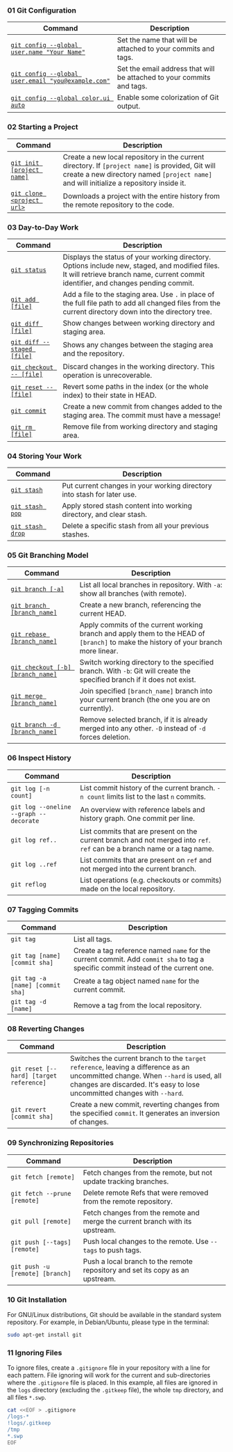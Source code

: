 ### 01 Git Configuration

| Command                                                 | Description                                                           |
| ------------------------------------------------------- | --------------------------------------------------------------------- |
| [`git config --global user.name "Your Name"`](#)        | Set the name that will be attached to your commits and tags.          |
| [`git config --global user.email "you@example.com"`](#) | Set the email address that will be attached to your commits and tags. |
| [`git config --global color.ui auto`](#)                | Enable some colorization of Git output.                               |

### 02 Starting a Project

| Command                        | Description                                                                                                                                                                                 |
| ------------------------------ | ------------------------------------------------------------------------------------------------------------------------------------------------------------------------------------------- |
| [`git init [project name]`](#) | Create a new local repository in the current directory. If `[project name]` is provided, Git will create a new directory named `[project name]` and will initialize a repository inside it. |
| [`git clone <project url>`](#) | Downloads a project with the entire history from the remote repository to the code.                                                                                                         |

### 03 Day-to-Day Work

| Command                         | Description                                                                                                                                                                          |
| ------------------------------- | ------------------------------------------------------------------------------------------------------------------------------------------------------------------------------------ |
| [`git status`](#)               | Displays the status of your working directory. Options include new, staged, and modified files. It will retrieve branch name, current commit identifier, and changes pending commit. |
| [`git add [file]`](#)           | Add a file to the staging area. Use `.` in place of the full file path to add all changed files from the current directory down into the directory tree.                             |
| [`git diff [file]`](#)          | Show changes between working directory and staging area.                                                                                                                             |
| [`git diff --staged [file]`](#) | Shows any changes between the staging area and the repository.                                                                                                                       |
| [`git checkout -- [file]`](#)   | Discard changes in the working directory. This operation is unrecoverable.                                                                                                           |
| [`git reset -- [file]`](#)      | Revert some paths in the index (or the whole index) to their state in HEAD.                                                                                                          |
| [`git commit`](#)               | Create a new commit from changes added to the staging area. The commit must have a message!                                                                                          |
| [`git rm [file]`](#)            | Remove file from working directory and staging area.                                                                                                                                 |

### 04 Storing Your Work

| Command               | Description                                                             |
| --------------------- | ----------------------------------------------------------------------- |
| [`git stash`](#)      | Put current changes in your working directory into stash for later use. |
| [`git stash pop`](#)  | Apply stored stash content into working directory, and clear stash.     |
| [`git stash drop`](#) | Delete a specific stash from all your previous stashes.                 |

### 05 Git Branching Model

| Command                                | Description                                                                                                                          |
| -------------------------------------- | ------------------------------------------------------------------------------------------------------------------------------------ |
| [`git branch [-a]`](#)                 | List all local branches in repository. With `-a`: show all branches (with remote).                                                   |
| [`git branch [branch_name]`](#)        | Create a new branch, referencing the current HEAD.                                                                                   |
| [`git rebase [branch_name]`](#)        | Apply commits of the current working branch and apply them to the HEAD of `[branch]` to make the history of your branch more linear. |
| [`git checkout [-b] [branch_name]`](#) | Switch working directory to the specified branch. With `-b`: Git will create the specified branch if it does not exist.              |
| [`git merge [branch_name]`](#)         | Join specified `[branch_name]` branch into your current branch (the one you are on currently).                                       |
| [`git branch -d [branch_name]`](#)     | Remove selected branch, if it is already merged into any other. `-D` instead of `-d` forces deletion.                                |

### 06 Inspect History

| Command                                | Description                                                                                                              |
| -------------------------------------- | ------------------------------------------------------------------------------------------------------------------------ |
| `git log [-n count]`                   | List commit history of the current branch. `-n count` limits list to the last `n` commits.                               |
| `git log --oneline --graph --decorate` | An overview with reference labels and history graph. One commit per line.                                                |
| `git log ref..`                        | List commits that are present on the current branch and not merged into `ref`. `ref` can be a branch name or a tag name. |
| `git log ..ref`                        | List commits that are present on `ref` and not merged into the current branch.                                           |
| `git reflog`                           | List operations (e.g. checkouts or commits) made on the local repository.                                                |

### 07 Tagging Commits

| Command                          | Description                                                                                                                       |
| -------------------------------- | --------------------------------------------------------------------------------------------------------------------------------- |
| `git tag`                        | List all tags.                                                                                                                    |
| `git tag [name] [commit sha]`    | Create a tag reference named `name` for the current commit. Add `commit sha` to tag a specific commit instead of the current one. |
| `git tag -a [name] [commit sha]` | Create a tag object named `name` for the current commit.                                                                          |
| `git tag -d [name]`              | Remove a tag from the local repository.                                                                                           |

### 08 Reverting Changes

| Command                                 | Description                                                                                                                                                                                                  |
| --------------------------------------- | ------------------------------------------------------------------------------------------------------------------------------------------------------------------------------------------------------------ |
| `git reset [--hard] [target reference]` | Switches the current branch to the `target reference`, leaving a difference as an uncommitted change. When `--hard` is used, all changes are discarded. It's easy to lose uncommitted changes with `--hard`. |
| `git revert [commit sha]`               | Create a new commit, reverting changes from the specified `commit`. It generates an inversion of changes.                                                                                                    |

### 09 Synchronizing Repositories

| Command                         | Description                                                                   |
| ------------------------------- | ----------------------------------------------------------------------------- |
| `git fetch [remote]`            | Fetch changes from the remote, but not update tracking branches.              |
| `git fetch --prune [remote]`    | Delete remote Refs that were removed from the remote repository.              |
| `git pull [remote]`             | Fetch changes from the remote and merge the current branch with its upstream. |
| `git push [--tags] [remote]`    | Push local changes to the remote. Use `--tags` to push tags.                  |
| `git push -u [remote] [branch]` | Push a local branch to the remote repository and set its copy as an upstream. |

### 10 Git Installation

For GNU/Linux distributions, Git should be available in the standard system repository. For example, in Debian/Ubuntu, please type in the terminal:

```bash
sudo apt-get install git
```

### 11 Ignoring Files

To ignore files, create a `.gitignore` file in your repository with a line for each pattern. File ignoring will work for the current and sub-directories where the `.gitignore` file is placed. In this example, all files are ignored in the `logs` directory (excluding the `.gitkeep` file), the whole `tmp` directory, and all files `*.swp`.

```bash
cat <<EOF > .gitignore
/logs-*
!logs/.gitkeep
/tmp
*.swp
EOF


```
